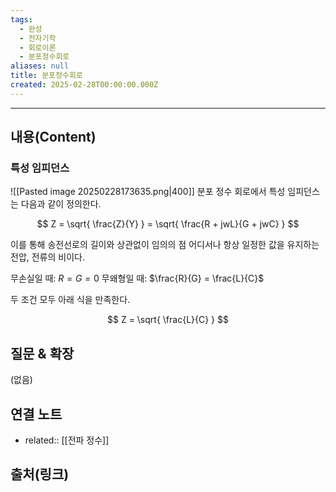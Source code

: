 ```yaml
---
tags:
  - 완성
  - 전자기학
  - 회로이론
  - 분포정수회로
aliases: null
title: 분포정수회로
created: 2025-02-28T00:00:00.000Z
---
```


---

## 내용(Content)

### 특성 임피던스

![[Pasted image 20250228173635.png|400]]
분포 정수 회로에서 특성 임피던스는 다음과 같이 정의한다.

$$
Z = \sqrt{ \frac{Z}{Y} } = \sqrt{ \frac{R + jwL}{G + jwC} }
$$

이를 통해 송전선로의 길이와 상관없이 임의의 점 어디서나 항상 일정한 값을 유지하는 전압, 전류의 비이다.

무손실일 때: $R = G = 0$
무왜형일 때: $\frac{R}{G} = \frac{L}{C}$

두 조건 모두 아래 식을 만족한다.

$$
Z = \sqrt{ \frac{L}{C} }
$$

## 질문 & 확장

(없음)

## 연결 노트

- related:: [[전파 정수]]

## 출처(링크)





